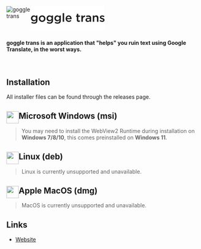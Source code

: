 <dl>
  <img src="./public/favicon.ico" alt="goggle trans" align="left" width="64" height="64">
  <img src="./public/goggletrans_text.png?v=14" alt="goggle trans">
</dl>

#### goggle trans is an application that "helps" you ruin text using Google Translate, in the worst ways.
<br/>

## Installation

All installer files can be found through the releases page.
<dl>
  <img src="https://img.icons8.com/fluency/50/000000/windows-10.svg" align="left" width="32" height="32"/>
  
  ## Microsoft Windows (msi)
  
  > You may need to install the WebView2 Runtime during installation on **Windows 7/8/10**,
  > this comes preinstalled on **Windows 11**.
</dl>
<dl>
  <img src="https://img.icons8.com/color/24/000000/linux--v1" align="left" width="32" height="32"/>
  
  ## Linux (deb)
  > Linux is currently unsupported and unavailable.
</dl>
<dl>
  <img src="https://upload.wikimedia.org/wikipedia/commons/3/30/MacOS_logo.svg" align="left" width="32" height="32"/>
  
  ## Apple MacOS (dmg)
  > MacOS is currently unsupported and unavailable.
</dl>

## Links

- [Website](https://goggletrans.voxelified.com)
